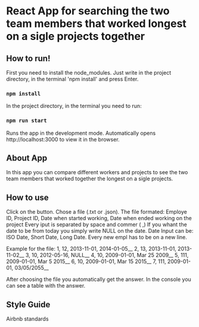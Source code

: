 # React App for searching the two team members that worked longest on a sigle projects together

## How to run!

First you need to install the node_modules. Just write in the project directory, in the terminal 'npm install' and press Enter.

### `npm install`

In the project directory, in the terminal you need to run:

### `npm run start`

Runs the app in the development mode.
Automatically opens http://localhost:3000 to view it in the browser.

## About App

In this app you can compare different workers and projects to see the two team members that worked together the longest on a sigle projects.

## How to use

Click on the button. Chose a file (.txt or .json).
The file formated: Employe ID, Project ID, Date when started working, Date when ended working on the project
Every iput is separated by space and commer ( ,)
If you whant the date to be from today you simply write NULL on the date.
Date Input can be: ISO Date, Short Date, Long Date.
Every new empl has to be on a new line.

Example for the file:
1, 12, 2013-11-01, 2014-01-05__
2, 13, 2013-11-01, 2013-11-02__
3, 10, 2012-05-16, NULL__
4, 10, 2009-01-01, Mar 25 2009__
5, 111, 2009-01-01, Mar 5 2015__
6, 10, 2009-01-01, Mar 15 2015__
7, 111, 2009-01-01, 03/05/2055__

After choosing the file you automatically get the answer.
In the console you can see a table with the answer.

## Style Guide
Airbnb standards